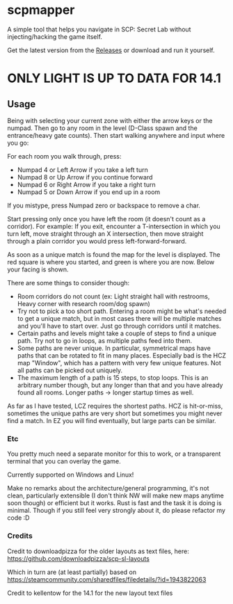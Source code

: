 # scpmapper
A simple tool that helps you navigate in SCP: Secret Lab without injecting/hacking the game itself. 

Get the latest version from the [Releases](https://github.com/grufkork/scpmapper/releases) or download and run it yourself.

# ONLY LIGHT IS UP TO DATA FOR 14.1

## Usage
Being with selecting your current zone with either the arrow keys or the numpad. Then go to any room in the level (D-Class spawn and the entrance/heavy gate counts). Then start walking anywhere and input where you go: 

For each room you walk through, press:
- Numpad 4 or Left Arrow if you take a left turn
- Numpad 8 or Up Arrow if you continue forward
- Numpad 6 or Right Arrow if you take a right turn
- Numpad 5 or Down Arrow if you end up in a room

If you mistype, press Numpad zero or backspace to remove a char.

Start pressing only once you have left the room (it doesn't count as a corridor). For example: If you exit, encounter a T-intersection in which you turn left, move straight through an X intersection, then move straight through a plain corridor you would press left-forward-forward.

As soon as a unique match is found the map for the level is displayed. The red square is where you started, and green is where you are now. Below your facing is shown. 

There are some things to consider though: 

- Room corridors do not count (ex: Light straight hall with restrooms, Heavy corner with research room/dog spawn)
- Try not to pick a too short path. Entering a room might be what's needed to get a unique match, but in most cases there will be multiple matches and you'll have to start over. Just go through corridors until it matches.
- Certain paths and levels might take a couple of steps to find a unique path. Try not to go in loops, as multiple paths feed into them.
- Some paths are never unique. In particular, symmetrical maps have paths that can be rotated to fit in many places. Especially bad is the HCZ map "Window", which has a pattern with very few unique features. Not all paths can be picked out uniquely. 
- The maximum length of a path is 15 steps, to stop loops. This is an arbitrary number though, but any longer than that and you have already found all rooms. Longer paths -> longer startup times as well.

As far as I have tested, LCZ requires the shortest paths. HCZ is hit-or-miss, sometimes the unique paths are very short but sometimes you might never find a match. In EZ you will find eventually, but large parts can be similar.

### Etc
You pretty much need a separate monitor for this to work, or a transparent terminal that you can overlay the game.

Currently supported on Windows and Linux!

Make no remarks about the architecture/general programming, it's not clean, particularly extensible (I don't think NW will make new maps anytime soon though) or efficient but it works. Rust is fast and the task it is doing is minimal. Though if you still feel very strongly about it, do please refactor my code :D


### Credits
Credit to downloadpizza for the older layouts as text files, here:
https://github.com/downloadpizza/scp-sl-layouts

Which in turn are (at least partially) based on https://steamcommunity.com/sharedfiles/filedetails/?id=1943822063

Credit to kellentow for the 14.1 for the new layout text files